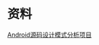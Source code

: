 # 资料

[Android源码设计模式分析项目](https://github.com/simple-android-framework-exchange/android_design_patterns_analysis)